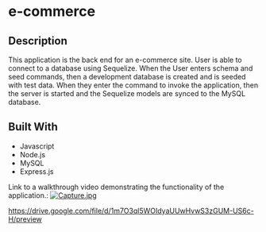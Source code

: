 # e-commerce

## Description 
This application is the back end for an e-commerce site. User is able to connect to a database using Sequelize. When the User enters schema and seed commands, then a development database is created and is seeded with test data. When they enter the command to invoke the application, then the server is started and the Sequelize models are synced to the MySQL database.

## Built With
* Javascript
* Node.js
* MySQL
* Express.js

Link to a walkthrough video demonstrating the functionality of the application.:
[![Capture.jpg](https://i.postimg.cc/L8GXThBg/Capture.jpg)](https://postimg.cc/3kCYr8q3)

https://drive.google.com/file/d/1m7O3ql5WOIdyaUUwHvwS3zGUM-US6c-H/preview
